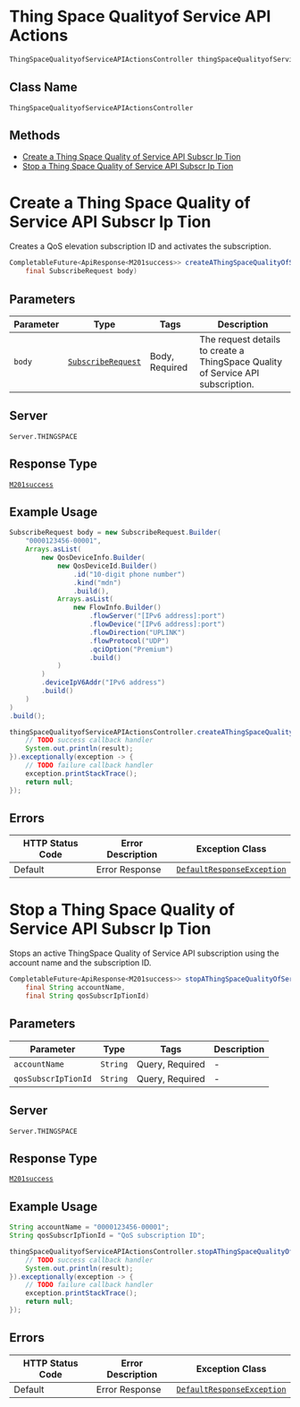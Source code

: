 # Thing Space Qualityof Service API Actions

```java
ThingSpaceQualityofServiceAPIActionsController thingSpaceQualityofServiceAPIActionsController = client.getThingSpaceQualityofServiceAPIActionsController();
```

## Class Name

`ThingSpaceQualityofServiceAPIActionsController`

## Methods

* [Create a Thing Space Quality of Service API Subscr Ip Tion](../../doc/controllers/thing-space-qualityof-service-api-actions.md#create-a-thing-space-quality-of-service-api-subscr-ip-tion)
* [Stop a Thing Space Quality of Service API Subscr Ip Tion](../../doc/controllers/thing-space-qualityof-service-api-actions.md#stop-a-thing-space-quality-of-service-api-subscr-ip-tion)


# Create a Thing Space Quality of Service API Subscr Ip Tion

Creates a QoS elevation subscription ID and activates the subscription.

```java
CompletableFuture<ApiResponse<M201success>> createAThingSpaceQualityOfServiceAPISubscrIpTionAsync(
    final SubscribeRequest body)
```

## Parameters

| Parameter | Type | Tags | Description |
|  --- | --- | --- | --- |
| `body` | [`SubscribeRequest`](../../doc/models/subscribe-request.md) | Body, Required | The request details to create a ThingSpace Quality of Service API subscription. |

## Server

`Server.THINGSPACE`

## Response Type

[`M201success`](../../doc/models/m201-success.md)

## Example Usage

```java
SubscribeRequest body = new SubscribeRequest.Builder(
    "0000123456-00001",
    Arrays.asList(
        new QosDeviceInfo.Builder(
            new QosDeviceId.Builder()
                .id("10-digit phone number")
                .kind("mdn")
                .build(),
            Arrays.asList(
                new FlowInfo.Builder()
                    .flowServer("[IPv6 address]:port")
                    .flowDevice("[IPv6 address]:port")
                    .flowDirection("UPLINK")
                    .flowProtocol("UDP")
                    .qciOption("Premium")
                    .build()
            )
        )
        .deviceIpV6Addr("IPv6 address")
        .build()
    )
)
.build();

thingSpaceQualityofServiceAPIActionsController.createAThingSpaceQualityOfServiceAPISubscrIpTionAsync(body).thenAccept(result -> {
    // TODO success callback handler
    System.out.println(result);
}).exceptionally(exception -> {
    // TODO failure callback handler
    exception.printStackTrace();
    return null;
});
```

## Errors

| HTTP Status Code | Error Description | Exception Class |
|  --- | --- | --- |
| Default | Error Response | [`DefaultResponseException`](../../doc/models/default-response-exception.md) |


# Stop a Thing Space Quality of Service API Subscr Ip Tion

Stops an active ThingSpace Quality of Service API subscription using the account name and the subscription ID.

```java
CompletableFuture<ApiResponse<M201success>> stopAThingSpaceQualityOfServiceAPISubscrIpTionAsync(
    final String accountName,
    final String qosSubscrIpTionId)
```

## Parameters

| Parameter | Type | Tags | Description |
|  --- | --- | --- | --- |
| `accountName` | `String` | Query, Required | - |
| `qosSubscrIpTionId` | `String` | Query, Required | - |

## Server

`Server.THINGSPACE`

## Response Type

[`M201success`](../../doc/models/m201-success.md)

## Example Usage

```java
String accountName = "0000123456-00001";
String qosSubscrIpTionId = "QoS subscription ID";

thingSpaceQualityofServiceAPIActionsController.stopAThingSpaceQualityOfServiceAPISubscrIpTionAsync(accountName, qosSubscrIpTionId).thenAccept(result -> {
    // TODO success callback handler
    System.out.println(result);
}).exceptionally(exception -> {
    // TODO failure callback handler
    exception.printStackTrace();
    return null;
});
```

## Errors

| HTTP Status Code | Error Description | Exception Class |
|  --- | --- | --- |
| Default | Error Response | [`DefaultResponseException`](../../doc/models/default-response-exception.md) |


